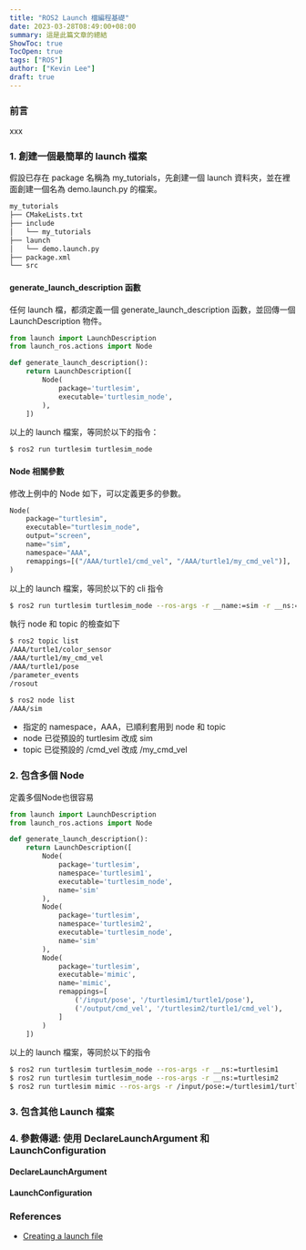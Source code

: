 ```yaml
---
title: "ROS2 Launch 檔編程基礎"
date: 2023-03-28T08:49:00+08:00
summary: 這是此篇文章的總結
ShowToc: true
TocOpen: true
tags: ["ROS"]
author: ["Kevin Lee"]
draft: true
---
```


### 前言

xxx

### 1. 創建一個最簡單的 launch 檔案

假設已存在 package 名稱為 my_tutorials，先創建一個 launch 資料夾，並在裡面創建一個名為 demo.launch.py 的檔案。

```bash
my_tutorials
├── CMakeLists.txt
├── include
│   └── my_tutorials
├── launch
│   └── demo.launch.py
├── package.xml
└── src
```

#### generate_launch_description 函數

任何 launch 檔，都須定義一個 generate_launch_description 函數，並回傳一個 LaunchDescription 物件。

```python
from launch import LaunchDescription
from launch_ros.actions import Node

def generate_launch_description():
    return LaunchDescription([
        Node(
            package='turtlesim',
            executable='turtlesim_node',
        ),
    ])
```

以上的 launch 檔案，等同於以下的指令：

```bash
$ ros2 run turtlesim turtlesim_node
```

#### Node 相關參數

修改上例中的 Node 如下，可以定義更多的參數。

```python
Node(
    package="turtlesim",
    executable="turtlesim_node",
    output="screen",
    name="sim",
    namespace="AAA",
    remappings=[("/AAA/turtle1/cmd_vel", "/AAA/turtle1/my_cmd_vel")],
)
```

以上的 launch 檔案，等同於以下的 cli 指令

```bash
$ ros2 run turtlesim turtlesim_node --ros-args -r __name:=sim -r __ns:=AAA -r /AAA/turtle1/cmd_vel:=/AAA/turtle1/
```

執行 node 和 topic 的檢查如下

```bash
$ ros2 topic list
/AAA/turtle1/color_sensor
/AAA/turtle1/my_cmd_vel
/AAA/turtle1/pose
/parameter_events
/rosout

$ ros2 node list
/AAA/sim
```

- 指定的 namespace，AAA，已順利套用到 node 和 topic
- node 已從預設的 turtlesim 改成 sim
- topic 已從預設的 /cmd_vel 改成 /my_cmd_vel

### 2. 包含多個 Node

定義多個Node也很容易

```python
from launch import LaunchDescription
from launch_ros.actions import Node

def generate_launch_description():
    return LaunchDescription([
        Node(
            package='turtlesim',
            namespace='turtlesim1',
            executable='turtlesim_node',
            name='sim'
        ),
        Node(
            package='turtlesim',
            namespace='turtlesim2',
            executable='turtlesim_node',
            name='sim'
        ),
        Node(
            package='turtlesim',
            executable='mimic',
            name='mimic',
            remappings=[
                ('/input/pose', '/turtlesim1/turtle1/pose'),
                ('/output/cmd_vel', '/turtlesim2/turtle1/cmd_vel'),
            ]
        )
    ])
```

以上的 launch 檔案，等同於以下的指令

```bash
$ ros2 run turtlesim turtlesim_node --ros-args -r __ns:=turtlesim1
$ ros2 run turtlesim turtlesim_node --ros-args -r __ns:=turtlesim2
$ ros2 run turtlesim mimic --ros-args -r /input/pose:=/turtlesim1/turtle1/pose -r /output/cmd_vel:=/turtlesim2/turtle1/cmd_vel
```

### 3. 包含其他 Launch 檔案

### 4. 參數傳遞: 使用 DeclareLaunchArgument 和 LaunchConfiguration

#### DeclareLaunchArgument

#### LaunchConfiguration

### References

- [Creating a launch file](https://docs.ros.org/en/galactic/Tutorials/Intermediate/Launch/Creating-Launch-Files.html)
